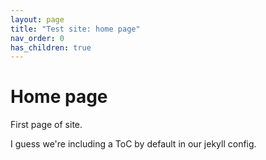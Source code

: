 ```yaml
---
layout: page
title: "Test site: home page"
nav_order: 0
has_children: true
---
```


# Home page

First page of site.

I guess we're including a ToC by default in our jekyll config.